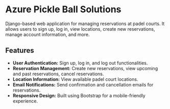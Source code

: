 # Azure Pickle Ball Solutions
 Django-based web application for managing reservations at padel courts. It allows users to sign up, log in, view locations, create new reservations, manage account information, and more.

## Features

- **User Authentication:** Sign up, log in, and log out functionalities.
- **Reservation Management:** Create new reservations, view upcoming and past reservations, cancel reservations.
- **Location Information:** View available padel court locations.
- **Email Notifications:** Send confirmation and cancellation emails for reservations.
- **Responsive Design:** Built using Bootstrap for a mobile-friendly experience.

